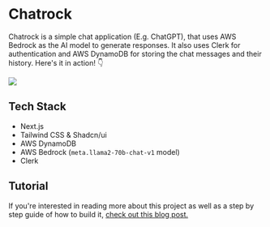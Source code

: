 # Chatrock

Chatrock is a simple chat application (E.g. ChatGPT), that uses AWS Bedrock as the AI model to generate responses. It also uses Clerk for authentication and AWS DynamoDB for storing the chat messages and their history. Here's it in action! 👇

![](https://github.com/conermurphy/chatrock/raw/main/example.gif)

## Tech Stack

- Next.js
- Tailwind CSS & Shadcn/ui
- AWS DynamoDB
- AWS Bedrock (`meta.llama2-70b-chat-v1` model)
- Clerk

## Tutorial

If you're interested in reading more about this project as well as a step by step guide of how to build it, [check out this blog post.]()
